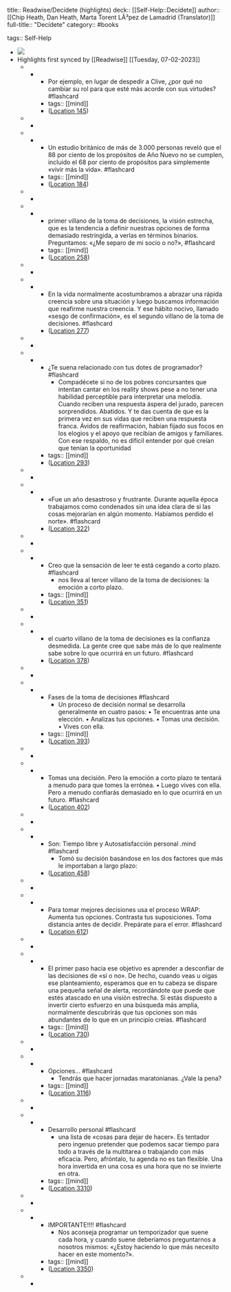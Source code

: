 title:: Readwise/Decídete (highlights)
deck:: [[Self-Help::Decídete]]
author:: [[Chip Heath, Dan Heath, Marta Torent LÃ³pez de Lamadrid (Translator)]]
full-title:: "Decídete"
category:: #books

tags:: Self-Help

- ![](https://images-na.ssl-images-amazon.com/images/I/41w5J5Jx3JL._SL200_.jpg)
- Highlights first synced by [[Readwise]] [[Tuesday, 07-02-2023]]
	- -
		- Por ejemplo, en lugar de despedir a Clive, ¿por qué no cambiar su rol para que esté más acorde con sus virtudes? #flashcard
		- tags:: [[mind]]
		- ([Location 145](https://readwise.io/to_kindle?action=open&asin=B00N82KASE&location=145))
	- -
	- -
		- Un estudio británico de más de 3.000 personas reveló que el 88 por ciento de los propósitos de Año Nuevo no se cumplen, incluido el 68 por ciento de propósitos para simplemente «vivir más la vida». #flashcard
		- tags:: [[mind]]
		- ([Location 184](https://readwise.io/to_kindle?action=open&asin=B00N82KASE&location=184))
	- -
	- -
		- primer villano de la toma de decisiones, la visión estrecha, que es la tendencia a definir nuestras opciones de forma demasiado restringida, a verlas en términos binarios. Preguntamos: «¿Me separo de mi socio o no?», #flashcard
		- tags:: [[mind]]
		- ([Location 258](https://readwise.io/to_kindle?action=open&asin=B00N82KASE&location=258))
	- -
	- -
		- En la vida normalmente acostumbramos a abrazar una rápida creencia sobre una situación y luego buscamos información que reafirme nuestra creencia. Y ese hábito nocivo, llamado «sesgo de confirmación», es el segundo villano de la toma de decisiones. #flashcard
		- ([Location 277](https://readwise.io/to_kindle?action=open&asin=B00N82KASE&location=277))
	- -
	- -
		- ¿Te suena relacionado con tus dotes de programador? #flashcard
			- Compadécete si no de los pobres concursantes que intentan cantar en los reality shows pese a no tener una habilidad perceptible para interpretar una melodía. Cuando reciben una respuesta áspera del jurado, parecen sorprendidos. Abatidos. Y te das cuenta de que es la primera vez en sus vidas que reciben una respuesta franca. Ávidos de reafirmación, habían fijado sus focos en los elogios y el apoyo que recibían de amigos y familiares. Con ese respaldo, no es difícil entender por qué creían que tenían la oportunidad
		- tags:: [[mind]]
		- ([Location 293](https://readwise.io/to_kindle?action=open&asin=B00N82KASE&location=293))
	- -
	- -
		- «Fue un año desastroso y frustrante. Durante aquella época trabajamos como condenados sin una idea clara de si las cosas mejorarían en algún momento. Habíamos perdido el norte». #flashcard
		- ([Location 322](https://readwise.io/to_kindle?action=open&asin=B00N82KASE&location=322))
	- -
	- -
		- Creo que la sensación de leer te está cegando a corto plazo. #flashcard
			- nos lleva al tercer villano de la toma de decisiones: la emoción a corto plazo.
		- tags:: [[mind]]
		- ([Location 351](https://readwise.io/to_kindle?action=open&asin=B00N82KASE&location=351))
	- -
	- -
		- el cuarto villano de la toma de decisiones es la confianza desmedida. La gente cree que sabe más de lo que realmente sabe sobre lo que ocurrirá en un futuro. #flashcard
		- ([Location 378](https://readwise.io/to_kindle?action=open&asin=B00N82KASE&location=378))
	- -
	- -
		- Fases de la toma de decisiones #flashcard
			- Un proceso de decisión normal se desarrolla generalmente en cuatro pasos:   • Te encuentras ante una elección. • Analizas tus opciones. • Tomas una decisión. • Vives con ella.
		- tags:: [[mind]]
		- ([Location 393](https://readwise.io/to_kindle?action=open&asin=B00N82KASE&location=393))
	- -
	- -
		- Tomas una decisión. Pero la emoción a corto plazo te tentará a menudo para que tomes la errónea. • Luego vives con ella. Pero a menudo confiarás demasiado en lo que ocurrirá en un futuro. #flashcard
		- ([Location 402](https://readwise.io/to_kindle?action=open&asin=B00N82KASE&location=402))
	- -
	- -
		- Son: Tiempo libre y Autosatisfacción personal .mind #flashcard
			- Tomó su decisión basándose en los dos factores que más le importaban a largo plazo:
		- ([Location 458](https://readwise.io/to_kindle?action=open&asin=B00N82KASE&location=458))
	- -
	- -
		- Para tomar mejores decisiones usa el proceso WRAP: Aumenta tus opciones. Contrasta tus suposiciones. Toma distancia antes de decidir. Prepárate para el error. #flashcard
		- ([Location 612](https://readwise.io/to_kindle?action=open&asin=B00N82KASE&location=612))
	- -
	- -
		- El primer paso hacia ese objetivo es aprender a desconfiar de las decisiones de «sí o no». De hecho, cuando veas u oigas ese planteamiento, esperamos que en tu cabeza se dispare una pequeña señal de alerta, recordándote que puede que estés atascado en una visión estrecha. Si estás dispuesto a invertir cierto esfuerzo en una búsqueda más amplia, normalmente descubrirás que tus opciones son más abundantes de lo que en un principio creías. #flashcard
		- tags:: [[mind]]
		- ([Location 730](https://readwise.io/to_kindle?action=open&asin=B00N82KASE&location=730))
	- -
	- -
		- Opciones... #flashcard
			- Tendrás que hacer jornadas maratonianas. ¿Vale la pena?
		- tags:: [[mind]]
		- ([Location 3116](https://readwise.io/to_kindle?action=open&asin=B00N82KASE&location=3116))
	- -
	- -
		- Desarrollo personal #flashcard
			- una lista de «cosas para dejar de hacer». Es tentador pero ingenuo pretender que podemos sacar tiempo para todo a través de la multitarea o trabajando con más eficacia. Pero, afróntalo, tu agenda no es tan flexible. Una hora invertida en una cosa es una hora que no se invierte en otra.
		- tags:: [[mind]]
		- ([Location 3310](https://readwise.io/to_kindle?action=open&asin=B00N82KASE&location=3310))
	- -
	- -
		- IMPORTANTE!!!! #flashcard
			- Nos aconseja programar un temporizador que suene cada hora, y cuando suene deberíamos preguntarnos a nosotros mismos: «¿Estoy haciendo lo que más necesito hacer en este momento?».
		- tags:: [[mind]]
		- ([Location 3350](https://readwise.io/to_kindle?action=open&asin=B00N82KASE&location=3350))
	- -